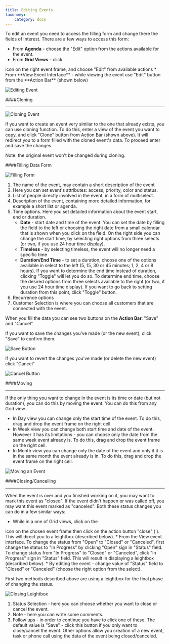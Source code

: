 ```yaml
---
title: Editing Events
taxonomy:
    category: docs
---
```


To edit an event you need to access the filling form and change there the fields of interest. There are a few ways to access this form:
* From **Agenda** - choose the "Edit" option from the actions available for the event.
* From **Grid Views** - click 
<span class="fa-stack">
  <i class="fa fa-square-o fa-stack-2x"></i>
  <i class="fa fa-info fa-stack-1x"></i>
</span>
 icon on the right event frame, and choose "Edit" from available actions
* From **View Event Interface** - while viewing the event use "Edit" button from the **Action Bar** (shown below)

![Editing Event](/images/calendar_editing_event.png)

####Cloning
___

![Cloning Event](/images/calendar_cloning_event.png)

If you want to create an event very similar to the one that already exists, you can use cloning function. To do this, enter a view of the event you want to copy, and click "Clone" button from Action Bar (shown above). It will redirect you to a form filled with the cloned event's data. To proceed enter and save the changes.

Note: the original event won't be changed during cloning.

####Filling Data Form

![Filling Form](/images/calendar_filling_form.png)

1. The name of the event, may contain a short description of the event
2. Here you can set event's attributes: access, priority, color and status.
3. List of people directly involved in the event, in a form of multiselect.
4. Description of the event, containing more detailed information, for example a short list or agenda.
5. Time options. Here you set detailed information about the event start, end or duration.
	* **Date** - start date and time of the event. You can set the date by filling the field to the left or choosing the right date from a small calendar that is shown when you click on the field. On the right side you can change the start time, by selecting right options from three selects (or two, if you use 24 hour time display).
	* **Timeless** - by selecting timeless, the event will no longer need a specific time
	* **Duration/End Time** - to set a duration, choose one of the options available in select to the left (5, 15, 30 or 45 minutes; 1, 2, 4 or 8 hours). If you want to determine the end time instead of duration, clicking "Toggle" will let you do so. To determine end time, choose the desired options from three selects available to the right (or two, if you use 24 hour time display). If you want to go back to setting duration from this point, click "Toggle" button.
6. Recurrence options
7. Customer Selection is where you can choose all customers that are connected with the event.

When you fill the data you can see two buttons on the **Action Bar**: "Save" and "Cancel"

If you want to save the changes you've made (or the new event), click "Save" to confirm them.

![Save Button](/images/calendar_save_button.png)

If you want to revert the changes you've made (or delete the new event) click "Cancel"

![Cancel Button](/images/calendar_cancel_button.png)

####Moving
___

If the only thing you want to change in the event is its time or date (but not duration), you can do this by moving the event. You can do this from any Grid view.

* In Day view you can change only the start time of the event. To do this, drag and drop the event frame on the right cell.
* In Week view you can change both start time and date of the event. However it has its limitations - you can choose only the date from the same week event already is. To do this, drag and drop the event frame on the right cell.
* In Month view you can change only the date of the event and only if it is in the same month the event already is in. To do this, drag and drop the event frame on the right cell.

![Moving an Event](/images/calendar_moving_event.png)

####Closing/Cancelling
___

When the event is over and you finished working on it, you may want to mark this event as "closed". If the event didn't happen or was called off, you may want this event marked as "canceled". Both these status changes you can do in a few similar ways:

* While in a one of Grid views, click on the 
<span class="fa-stack">
  <i class="fa fa-square-o fa-stack-2x"></i>
  <i class="fa fa-info fa-stack-1x"></i>
</span> icon on the chosen event frame then click on the action button "close" ( <i class="fa fa-lock"></i> ). This will direct you to a leightbox (described below).
* From the View event interface. To change the status from "Open" to "Closed" or "Canceled", first change the status to "In Progress" by clicking "Open" sign in "Status" field. To change status from "In Progress" to "Closed" or "Canceled", click "In Progress" sign in "Status" field. This will result in displaying a leightbox (described below).
* By editing the event - change value of "Status" field to "Closed" or "Canceled" (choose the right option from the select).

First two methods described above are using a leightbox for the final phase of changing the status.

![Closing Leightbox](/images/calendar_closing_leightbox.png)

1. Status Selection - here you can choose whether you want to close or cancel the event.
2. Note - here you can write some comments.
3. Follow ups - in order to continue you have to click one of these. The default value is "Save" - click this button if you only want to close/cancel the event. Other options allow you creation of a new event, task or phone call using the data of the event being closed/canceled.

